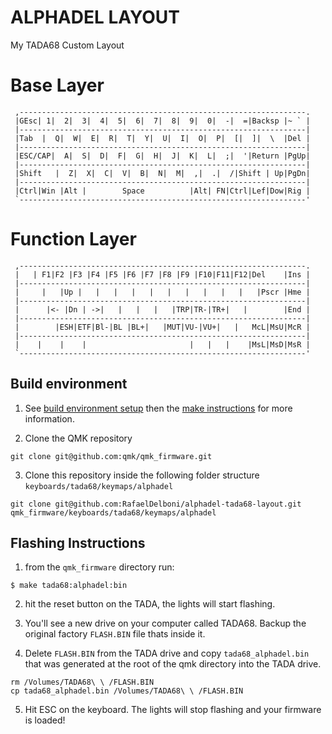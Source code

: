 ALPHADEL LAYOUT
===============

My TADA68 Custom Layout

# Base Layer
```
 ,----------------------------------------------------------------.
 |GEsc| 1|  2|  3|  4|  5|  6|  7|  8|  9|  0|  -|  =|Backsp |~ ` |
 |----------------------------------------------------------------|
 |Tab  |  Q|  W|  E|  R|  T|  Y|  U|  I|  O|  P|  [|  ]|  \  |Del |
 |----------------------------------------------------------------|
 |ESC/CAP|  A|  S|  D|  F|  G|  H|  J|  K|  L|  ;|  '|Return |PgUp|
 |----------------------------------------------------------------|
 |Shift   |  Z|  X|  C|  V|  B|  N|  M|  ,|  .|  /|Shift | Up|PgDn|
 |----------------------------------------------------------------|
 |Ctrl|Win |Alt |        Space          |Alt| FN|Ctrl|Lef|Dow|Rig |
 `----------------------------------------------------------------'
```

# Function Layer
```
 ,----------------------------------------------------------------.
 |   | F1|F2 |F3 |F4 |F5 |F6 |F7 |F8 |F9 |F10|F11|F12|Del    |Ins |
 |----------------------------------------------------------------|
 |     |   |Up |   |   |   |   |   |   |   |   |   |   |Pscr |Hme |
 |----------------------------------------------------------------|
 |      |<- |Dn | ->|   |   |   |   |TRP|TR-|TR+|   |        |End |
 |----------------------------------------------------------------|
 |        |ESH|ETF|Bl-|BL |BL+|   |MUT|VU-|VU+|   |   McL|MsU|McR |
 |----------------------------------------------------------------|
 |    |    |    |                       |   |   |    |MsL|MsD|MsR |
 `----------------------------------------------------------------'
```

## Build environment

1) See [build environment setup](https://docs.qmk.fm/build_environment_setup.html) then the [make instructions](https://docs.qmk.fm/make_instructions.html) for more information.

2) Clone the QMK repository
```
git clone git@github.com:qmk/qmk_firmware.git
```
3) Clone this repository inside the following folder structure `keyboards/tada68/keymaps/alphadel`
```
git clone git@github.com:RafaelDelboni/alphadel-tada68-layout.git qmk_firmware/keyboards/tada68/keymaps/alphadel
```

## Flashing Instructions

1) from the `qmk_firmware` directory run:
```
$ make tada68:alphadel:bin
```

2) hit the reset button on the TADA, the lights will start flashing.

3) You'll see a new drive on your computer called TADA68. Backup the original factory `FLASH.BIN` file thats inside it.

4) Delete `FLASH.BIN` from the TADA drive and copy `tada68_alphadel.bin` that was generated at the root of the qmk directory into the TADA drive.
```
rm /Volumes/TADA68\ \ /FLASH.BIN
cp tada68_alphadel.bin /Volumes/TADA68\ \ /FLASH.BIN
```

5) Hit ESC on the keyboard. The lights will stop flashing and your firmware is loaded!
